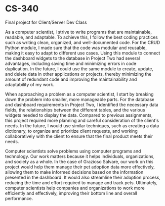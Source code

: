 # CS-340
Final project for Client/Server Dev Class

As a computer scientist, I strive to write programs that are maintainable, readable, and adaptable. To achieve this, I follow the best coding practices such as writing clean, organized, and well-documented code. For the CRUD Python module, I made sure that the code was modular and reusable, making it easy to adapt to different use cases. Using this module to connect the dashboard widgets to the database in Project Two had several advantages, including saving time and minimizing errors in code duplication. In the future, I could use the same module to create, update, and delete data in other applications or projects, thereby minimizing the amount of redundant code and improving the maintainability and adaptability of my work.

When approaching a problem as a computer scientist, I start by breaking down the problem into smaller, more manageable parts. For the database and dashboard requirements in Project Two, I identified the necessary data fields, the relationships between the different tables, and the various widgets needed to display the data. Compared to previous assignments, this project required more planning and careful consideration of the client's needs. In the future, I would use similar techniques, such as creating a data dictionary, to organize and prioritize client requests, and working collaboratively with the client to ensure that the final product meets their needs.

Computer scientists solve problems using computer programs and technology. Our work matters because it helps individuals, organizations, and society as a whole. In the case of Grazioso Salvare, our work on this project would help them manage their pet adoption data more effectively, allowing them to make informed decisions based on the information presented in the dashboard. It would also streamline their adoption process, reducing the time and effort required to manage and track pets. Ultimately, computer scientists help companies and organizations to work more efficiently and effectively, improving their bottom line and overall performance.
